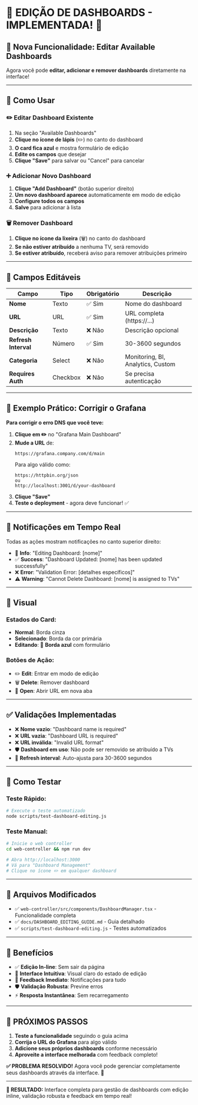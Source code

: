 # 📝 EDIÇÃO DE DASHBOARDS - IMPLEMENTADA! 🎉

## 🚀 **Nova Funcionalidade: Editar Available Dashboards**

Agora você pode **editar, adicionar e remover dashboards** diretamente na interface!

---

## 🎯 **Como Usar**

### **✏️ Editar Dashboard Existente**
1. Na seção "Available Dashboards"
2. **Clique no ícone de lápis** (✏️) no canto do dashboard
3. **O card fica azul** e mostra formulário de edição
4. **Edite os campos** que desejar
5. **Clique "Save"** para salvar ou "Cancel" para cancelar

### **➕ Adicionar Novo Dashboard**
1. **Clique "Add Dashboard"** (botão superior direito)
2. **Um novo dashboard aparece** automaticamente em modo de edição
3. **Configure todos os campos**
4. **Salve** para adicionar à lista

### **🗑️ Remover Dashboard** 
1. **Clique no ícone da lixeira** (🗑️) no canto do dashboard
2. **Se não estiver atribuído** a nenhuma TV, será removido
3. **Se estiver atribuído**, receberá aviso para remover atribuições primeiro

---

## 📝 **Campos Editáveis**

| Campo | Tipo | Obrigatório | Descrição |
|-------|------|-------------|-----------|
| **Nome** | Texto | ✅ Sim | Nome do dashboard |
| **URL** | URL | ✅ Sim | URL completa (https://...) |
| **Descrição** | Texto | ❌ Não | Descrição opcional |
| **Refresh Interval** | Número | ✅ Sim | 30-3600 segundos |
| **Categoria** | Select | ❌ Não | Monitoring, BI, Analytics, Custom |
| **Requires Auth** | Checkbox | ❌ Não | Se precisa autenticação |

---

## 🔧 **Exemplo Prático: Corrigir o Grafana**

**Para corrigir o erro DNS que você teve:**

1. **Clique em ✏️** no "Grafana Main Dashboard"
2. **Mude a URL** de:
   ```
   https://grafana.company.com/d/main
   ```
   Para algo válido como:
   ```
   https://httpbin.org/json
   ou
   http://localhost:3001/d/your-dashboard
   ```
3. **Clique "Save"**
4. **Teste o deployment** - agora deve funcionar! ✅

---

## 🔔 **Notificações em Tempo Real**

Todas as ações mostram notificações no canto superior direito:

- 🔵 **Info**: "Editing Dashboard: [nome]"
- ✅ **Success**: "Dashboard Updated: [nome] has been updated successfully"
- ❌ **Error**: "Validation Error: [detalhes específicos]"
- ⚠️ **Warning**: "Cannot Delete Dashboard: [nome] is assigned to TVs"

---

## 🎨 **Visual**

### **Estados do Card:**
- **Normal**: Borda cinza
- **Selecionado**: Borda da cor primária
- **Editando**: 🔵 **Borda azul** com formulário

### **Botões de Ação:**
- ✏️ **Edit**: Entrar em modo de edição
- 🗑️ **Delete**: Remover dashboard
- 🔗 **Open**: Abrir URL em nova aba

---

## ✅ **Validações Implementadas**

- ❌ **Nome vazio**: "Dashboard name is required"
- ❌ **URL vazia**: "Dashboard URL is required"  
- ❌ **URL inválida**: "Invalid URL format"
- 🛡️ **Dashboard em uso**: Não pode ser removido se atribuído a TVs
- 🔢 **Refresh interval**: Auto-ajusta para 30-3600 segundos

---

## 🧪 **Como Testar**

### **Teste Rápido:**
```bash
# Execute o teste automatizado
node scripts/test-dashboard-editing.js
```

### **Teste Manual:**
```bash
# Inicie o web controller
cd web-controller && npm run dev

# Abra http://localhost:3000
# Vá para "Dashboard Management"
# Clique no ícone ✏️ em qualquer dashboard
```

---

## 📁 **Arquivos Modificados**

- ✅ `web-controller/src/components/DashboardManager.tsx` - Funcionalidade completa
- ✅ `docs/DASHBOARD_EDITING_GUIDE.md` - Guia detalhado
- ✅ `scripts/test-dashboard-editing.js` - Testes automatizados

---

## 🎯 **Benefícios**

- ✅ **Edição In-line**: Sem sair da página
- 🎨 **Interface Intuitiva**: Visual claro do estado de edição
- 🔔 **Feedback Imediato**: Notificações para tudo
- 🛡️ **Validação Robusta**: Previne erros
- ⚡ **Resposta Instantânea**: Sem recarregamento

---

## 🚀 **PRÓXIMOS PASSOS**

1. **Teste a funcionalidade** seguindo o guia acima
2. **Corrija o URL do Grafana** para algo válido  
3. **Adicione seus próprios dashboards** conforme necessário
4. **Aproveite a interface melhorada** com feedback completo!

**✅ PROBLEMA RESOLVIDO!** Agora você pode gerenciar completamente seus dashboards através da interface. 🎉

---

**🎯 RESULTADO:** Interface completa para gestão de dashboards com edição inline, validação robusta e feedback em tempo real!
